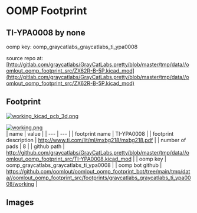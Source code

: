 # OOMP Footprint  
## TI-YPA0008  by none  
  
oomp key: oomp_graycatlabs_graycatlabs_ti_ypa0008  
  
source repo at: [http://gitlab.com/graycatlabs/GrayCatLabs.pretty/blob/master/tmp/data//oomlout_oomp_footprint_src/ZX62R-B-5P.kicad_mod](http://gitlab.com/graycatlabs/GrayCatLabs.pretty/blob/master/tmp/data//oomlout_oomp_footprint_src/ZX62R-B-5P.kicad_mod)  
## Footprint  
  
[![working_kicad_pcb_3d.png](working_kicad_pcb_3d_600.png)](working_kicad_pcb_3d.png)  
  
[![working.png](working_600.png)](working.png)  
| name | value | 
| --- | --- | 
| footprint name | TI-YPA0008 | 
| footprint description | http://www.ti.com/lit/ml/mxbg218/mxbg218.pdf | 
| number of pads | 8 | 
| github path | http://github.com/graycatlabs/GrayCatLabs.pretty/blob/master/tmp/data//oomlout_oomp_footprint_src/TI-YPA0008.kicad_mod | 
| oomp key | oomp_graycatlabs_graycatlabs_ti_ypa0008 | 
| oomp bot github | https://github.com/oomlout/oomlout_oomp_footprint_bot/tree/main/tmp/data//oomlout_oomp_footprint_src/footprints/graycatlabs_graycatlabs_ti_ypa0008/working | 
## Images  
